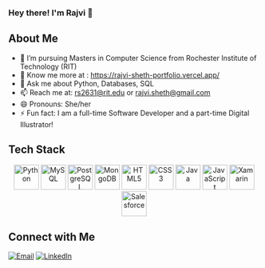 ### Hey there! I'm Rajvi 👋

<!--
**RajviSheth/RajviSheth** is a ✨ _special_ ✨ repository because its `README.md` (this file) appears on your GitHub profile.

Here are some ideas to get you started:

- 🔭 I’m currently working on ...
- 🌱 I’m currently learning ...
- 👯 I’m looking to collaborate on ...
- 🤔 I’m looking for help with ...
- 💬 Ask me about ...
- 📫 How to reach me: ...
- 😄 Pronouns: ...
- ⚡ Fun fact: ...
-->

<!-- <p align="center">
  <img src="https://emoji.gg/assets/emoji/2598_pikachu_running.gif" alt="Pikachu Running" />
</p> -->

## About Me

- 🔭 I’m pursuing Masters in Computer Science from Rochester Institute of Technology (RIT)
- 🌱 Know me more at : https://rajvi-sheth-portfolio.vercel.app/
- 💬 Ask me about Python, Databases, SQL
- 📫 Reach me at: rs2631@rit.edu or rajvi.sheth@gmail.com
- 😄 Pronouns: She/her
- ⚡ Fun fact: I am a full-time Software Developer and a part-time Digital Illustrator!


## Tech Stack
<!-- Here are some of the technologies I work with:
- Python
- MySQL
- PostgreSQL
- MongoDB
- HTML
- CSS
- Java
- JavaScript
- MongoDB
- Android Studio
- Git
- Xamarin
- Salesforce
- Google Looker Studio
- Big Query -->

<p align="center">
  <img src="https://upload.wikimedia.org/wikipedia/commons/c/c3/Python-logo-notext.svg" alt="Python" title="Python" width="50" height="50" />
  <img src="https://upload.wikimedia.org/wikipedia/commons/0/0d/MySQL.svg" alt="MySQL" title="MySQL" width="50" height="50" />
  <img src="https://upload.wikimedia.org/wikipedia/commons/2/29/Postgresql_elephant.svg" alt="PostgreSQL" title="PostgreSQL" width="50" height="50" />
  <img src="https://upload.wikimedia.org/wikipedia/commons/9/93/MongoDB_Logo.svg" alt="MongoDB" title="MongoDB" width="50" height="50" />
  <img src="https://upload.wikimedia.org/wikipedia/commons/3/3d/HTML5_logo_and_wordmark.svg" alt="HTML5" title="HTML5" width="50" height="50" />
  <img src="https://upload.wikimedia.org/wikipedia/commons/d/d5/CSS3_logo_and_wordmark.svg" alt="CSS3" title="CSS3" width="50" height="50" />
  <img src="https://upload.wikimedia.org/wikipedia/commons/3/30/Java_Logo.svg" alt="Java" title="Java" width="50" height="50" />
  <img src="https://upload.wikimedia.org/wikipedia/commons/9/99/Unofficial_JavaScript_logo_2.svg" alt="JavaScript" title="JavaScript" width="50" height="50" />
  <img src="https://upload.wikimedia.org/wikipedia/commons/9/92/Xamarin_logo_and_wordmark.svg" alt="Xamarin" title="Xamarin" width="50" height="50" />
  <img src="https://upload.wikimedia.org/wikipedia/commons/5/51/Salesforce_logo.svg" alt="Salesforce" title="Salesforce" width="50" height="50" />
</p>

## Connect with Me

[![Email](https://img.shields.io/badge/Email-D14836?style=flat-square&logo=gmail&logoColor=white)](mailto:rs2631@rit.edu) [![LinkedIn](https://img.shields.io/badge/LinkedIn-0077B5?style=flat-square&logo=linkedin&logoColor=white)](https://www.linkedin.com/in/rajvisheth10/)







